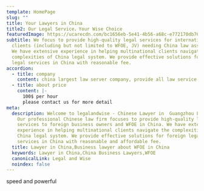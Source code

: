 ```yaml
---
template: HomePage
slug: ""
title: Your Lawyers in China
title2: Our Legal Service，Your Wise Choice
featuredImage: https://ucarecdn.com/bc1656eb-5e41-4b56-a68c-e772170db768/
subtitle: We focus to provide high-quality legal services for international
  clients (including but not limited to WFOE, JV) needing China law assistance.
  We have extensive experience in helping multinational clients navigate the
  complexities of China legal system. We provide effective solutions for foreign
  legal services in China with reasonable fee.
accordion:
  - title: company
    content: china largest law server company, provide all law service you need
  - title: about price
    content: |-
      100$ per hour
      please contact us for more detail
meta:
  description: Welcome to legalandwise - Chinese Lawyer in  Guangzhou Law Firm.
    Our professional Chinese law firm focuses to provide high-quality legal
    services to foreign business owners and WFOE in China. We have extensive
    experience in helping multinational clients navigate the complexities of
    China legal system. We provide effective solutions for foreign legal
    services in China with reasonable and affordable fee.
  title: Lawyer in China,Business lawyer about WFOE in China
  keywords: Lawyer in China,China Business Lawyers,WFOE
  canonicalLink: Legal and Wise
  noindex: false
---
```


speed and powerful
